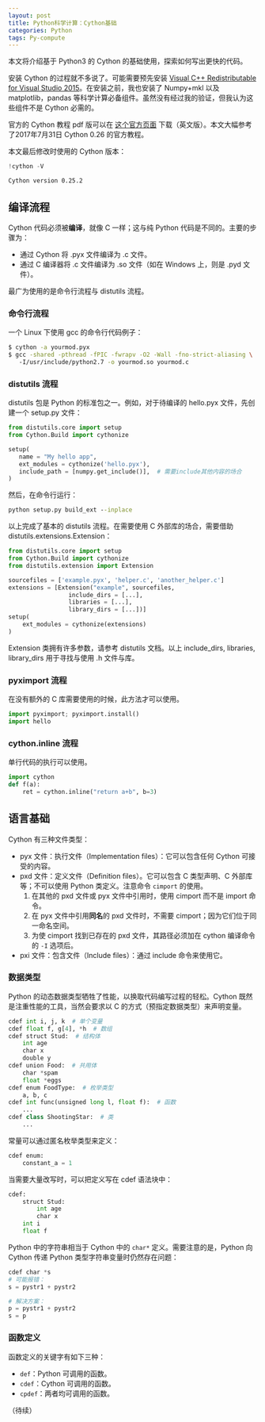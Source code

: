 ```yaml
---
layout: post
title: Python科学计算：Cython基础
categories: Python
tags: Py-compute
---
```



本文将介绍基于 Python3 的 Cython 的基础使用，探索如何写出更快的代码。

<!-- more -->

安装 Cython 的过程就不多说了。可能需要预先安装 [Visual C++ Redistributable for Visual Studio 2015](https://www.microsoft.com/en-us/download/details.aspx?id=48145)。在安装之前，我也安装了 Numpy+mkl 以及 matplotlib，pandas 等科学计算必备组件。虽然没有经过我的验证，但我认为这些组件不是 Cython 必需的。

官方的 Cython 教程 pdf 版可以在 [这个官方页面](https://media.readthedocs.org/pdf/cython/latest/cython.pdf) 下载（英文版）。本文大幅参考了2017年7月31日 Cython 0.26 的官方教程。

本文最后修改时使用的 Cython 版本：


```python
!cython -V
```

    Cython version 0.25.2
    

## 编译流程

Cython 代码必须被**编译**，就像 C 一样；这与纯 Python 代码是不同的。主要的步骤为：
- 通过 Cython 将 .pyx 文件编译为 .c 文件。
- 通过 C 编译器将 .c 文件编译为 .so 文件（如在 Windows 上，则是 .pyd 文件）。

最广为使用的是命令行流程与 distutils 流程。

### 命令行流程

一个 Linux 下使用 gcc 的命令行代码例子：

```bash
$ cython -a yourmod.pyx
$ gcc -shared -pthread -fPIC -fwrapv -O2 -Wall -fno-strict-aliasing \ 
   -I/usr/include/python2.7 -o yourmod.so yourmod.c
```

### distutils 流程

distutils 包是 Python 的标准包之一。例如，对于待编译的 hello.pyx 文件，先创建一个 setup.py 文件：
```python
from distutils.core import setup
from Cython.Build import cythonize

setup(
   name = "My hello app",
   ext_modules = cythonize('hello.pyx'), 
   include_path = [numpy.get_include()],  # 需要include其他内容的场合
)
```

然后，在命令行运行：
```cmd
python setup.py build_ext --inplace
```

以上完成了基本的 distutils 流程。在需要使用 C 外部库的场合，需要借助 distutils.extensions.Extension：
```python
from distutils.core import setup
from Cython.Build import cythonize
from distutils.extension import Extension

sourcefiles = ['example.pyx', 'helper.c', 'another_helper.c']
extensions = [Extension("example", sourcefiles, 
                 include_dirs = [...],
                 libraries = [...],
                 library_dirs = [...])]
setup(
    ext_modules = cythonize(extensions)
)
```

Extension 类拥有许多参数，请参考 distutils 文档。以上 include_dirs, libraries, library_dirs 用于寻找与使用 .h 文件与库。

### pyximport 流程

在没有额外的 C 库需要使用的时候，此方法才可以使用。
```python
import pyximport; pyximport.install()
import hello
```

### cython.inline 流程

单行代码的执行可以使用。
```python
import cython
def f(a):
    ret = cython.inline("return a+b", b=3)
```

## 语言基础

Cython 有三种文件类型：
- pyx 文件：执行文件（Implementation files）：它可以包含任何 Cython 可接受的内容。
- pxd 文件：定义文件（Definition files）。它可以包含 C 类型声明、C 外部库等；不可以使用 Python 类定义。注意命令 `cimport` 的使用。
  1. 在其他的 pxd 文件或 pyx 文件中引用时，使用 cimport 而不是 import 命令。
  2. 在 pyx 文件中引用**同名**的 pxd 文件时，不需要 cimport；因为它们位于同一命名空间。
  3. 为使 cimport 找到已存在的 pxd 文件，其路径必须加在 cython 编译命令的 `-I` 选项后。
- pxi 文件：包含文件（Include files）：通过 include 命令来使用它。

### 数据类型

Python 的动态数据类型牺牲了性能，以换取代码编写过程的轻松。Cython 既然是注重性能的工具，当然会要求以 C 的方式（预指定数据类型）来声明变量。

```python
cdef int i, j, k  # 单个变量
cdef float f, g[4], *h  # 数组
cdef struct Stud:  # 结构体
    int age
    char x
    double y
cdef union Food:  # 共用体
    char *spam
    float *eggs
cdef enum FoodType:  # 枚举类型
    a, b, c
cdef int func(unsigned long l, float f):  # 函数
    ...
cdef class ShootingStar:  # 类
    ...
```

常量可以通过匿名枚举类型来定义：
```python
cdef enum:
    constant_a = 1
```

当需要大量改写时，可以把定义写在 cdef 语法块中：
```python
cdef:
    struct Stud:
        int age
        char x
    int i
    float f
```

Python 中的字符串相当于 Cython 中的 `char*` 定义。需要注意的是，Python 向 Cython 传递 Python 类型字符串变量时仍然存在问题：
```python
cdef char *s
# 可能报错：
s = pystr1 + pystr2  

# 解决方案：
p = pystr1 + pystr2
s = p
```

### 函数定义

函数定义的关键字有如下三种：
- `def`：Python 可调用的函数。
- `cdef`：Cython 可调用的函数。
- `cpdef`：两者均可调用的函数。

（待续）
